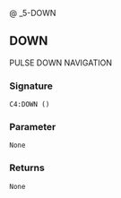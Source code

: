 @ _5-DOWN
## DOWN

PULSE DOWN NAVIGATION


### Signature

`C4:DOWN ()`


### Parameter 

`None`


### Returns

`None`